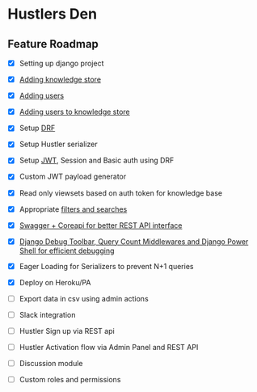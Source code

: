 # Hustlers Den

## Feature Roadmap

- [x] Setting up django project

- [x] [Adding knowledge store](https://github.com/darth-dodo/hustlers-den/pull/2)

- [x] [Adding users](https://github.com/darth-dodo/hustlers-den/pull/5)

- [x] [Adding users to knowledge store](https://github.com/darth-dodo/hustlers-den/pull/6)

- [x] Setup [DRF](http://www.django-rest-framework.org/)

- [x] Setup Hustler serializer

- [x] Setup [JWT](https://github.com/GetBlimp/django-rest-framework-jwt), Session and Basic auth using DRF

- [x] Custom JWT payload generator

- [x] Read only viewsets based on auth token for knowledge base

- [x] Appropriate [filters and searches](https://github.com/carltongibson/django-filter)

- [x] [Swagger + Coreapi for better REST API interface](https://github.com/darth-dodo/hustlers-den/pull/10)

- [x] [Django Debug Toolbar, Query Count Middlewares and Django Power Shell for efficient debugging](https://github.com/darth-dodo/hustlers-den/pull/11)

- [x] Eager Loading for Serializers to prevent N+1 queries

- [x] Deploy on Heroku/PA

- [ ] Export data in csv using admin actions

- [ ] Slack integration

- [ ] Hustler Sign up via REST api

- [ ] Hustler Activation flow via Admin Panel and REST API

- [ ] Discussion module

- [ ] Custom roles and permissions
